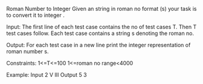 Roman Number to Integer 
Given an string in roman no format (s)  your task is to convert it to integer .

Input:
The first line of each test case contains the no of test cases T. Then T test cases follow. Each test case contains a string s denoting the roman no.

Output:
For each test case in a new line print the integer representation of roman number s. 

Constraints:
1<=T<=100
1<=roman no range<4000

Example:
Input
2
V
III 
Output
5
3